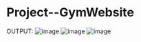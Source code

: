# Project--GymWebsite
OUTPUT:
![image](https://github.com/codewidOm/Project--GymWebsite/assets/140547967/066ff1f1-ee53-4009-a1a5-403ce41b761f)
![image](https://github.com/codewidOm/Project--GymWebsite/assets/140547967/c8cdaa2d-2c24-41ac-abed-c85763b1c56c)
![image](https://github.com/codewidOm/Project--GymWebsite/assets/140547967/2035f95d-0150-466b-ac3e-9a1c6d8690e8)


